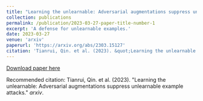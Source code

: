 ```yaml
---
title: "Learning the unlearnable: Adversarial augmentations suppress unlearnable example attacks."
collection: publications
permalink: /publication/2023-03-27-paper-title-number-1
excerpt: 'A defense for unlearnable examples.'
date: 2023-03-27
venue: 'arxiv'
paperurl: 'https://arxiv.org/abs/2303.15127'
citation: 'Tianrui, Qin. et al. (2023). &quot;Learning the unlearnable: Adversarial augmentations suppress unlearnable example attacks.&quot; <i>arxiv</i>.'
---
```


[Download paper here](https://arxiv.org/pdf/2303.15127.pdf)

Recommended citation: Tianrui, Qin. et al. (2023). "Learning the unlearnable: Adversarial augmentations suppress unlearnable example attacks." <i>arxiv</i>. 
